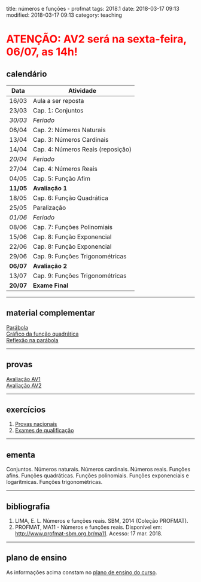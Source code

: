 title: números e funções - profmat
tags: 2018.1
date: 2018-03-17 09:13
modified: 2018-03-17 09:13
category: teaching

<h1 style="color: red;">ATENÇÃO: AV2 será na sexta-feira, 06/07, as 14h!</h1>

## <a id="schedule"></a>calendário
Data  | Atividade
------|----------
16/03 | Aula a ser reposta
23/03 | Cap. 1: Conjuntos
_30/03_ | _Feriado_
06/04 | Cap. 2: Números Naturais
13/04 | Cap. 3: Números Cardinais
14/04 | Cap. 4: Números Reais (reposição)
_20/04_ | _Feriado_
27/04 | Cap. 4: Números Reais
04/05 | Cap. 5: Função Afim
**11/05** | **Avaliação 1**
18/05 | Cap. 6: Função Quadrática
25/05 | Paralização
_01/06_ | _Feriado_
08/06 | Cap. 7: Funções Polinomiais
15/06 | Cap. 8: Função Exponencial
22/06 | Cap. 8: Função Exponencial
29/06 | Cap. 9: Funções Trigonométricas
**06/07** | **Avaliação 2**
13/07 | Cap. 9: Funções Trigonométricas
**20/07** | **Exame Final**

---

## material complementar
[Parábola](https://ggbm.at/aWtCtaN4)  
[Gráfico da função quadrática](https://ggbm.at/jYAXAqt6)  
[Reflexão na parábola](https://ggbm.at/xBaG5dVR)


---

## provas
[Avaliação AV1]({filename}/provas/2018-1-num-funcoes-profmat-av1.pdf)  
[Avaliação AV2]({filename}/provas/2018-1-num-funcoes-profmat-av2.pdf)

---

## exercícios
1. [Provas nacionais](http://www.profmat-sbm.org.br/provas-nacionais/)  
2. [Exames de qualificação](http://www.profmat-sbm.org.br/exame-nacional-de-qualificacao/)

---

## <a id="silabus"></a>ementa
Conjuntos. Números naturais. Números cardinais. Números reais. Funções afins.
Funções quadráticas. Funções polinomiais. Funções exponenciais e logarítmicas.
Funções trigonométricas.

---

## bibliografia
1. LIMA, E. L. Números e funções reais. SBM, 2014 (Coleção PROFMAT).
2. PROFMAT, MA11 - Números  e  funções  reais. Disponível  em:
   <http://www.profmat-sbm.org.br/ma11>. Acesso: 17 mar. 2018.

---

## plano de ensino
As informações acima constam no [plano de ensino do
curso]({filename}/planos/2018-1-num-funcoes-profmat.pdf).
